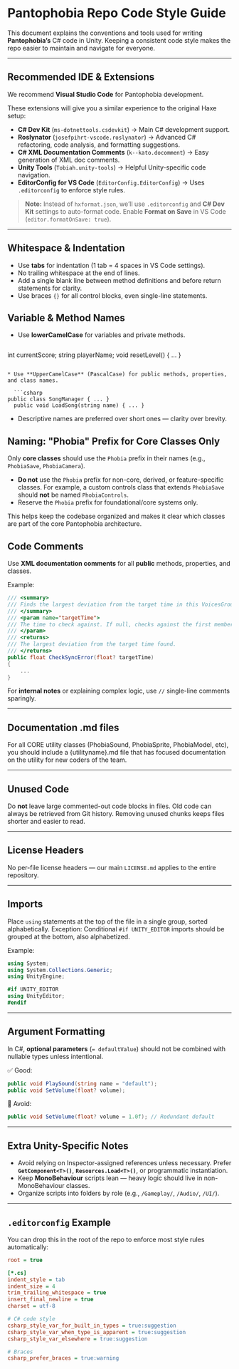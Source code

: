 # Pantophobia Repo Code Style Guide

This document explains the conventions and tools used for writing **Pantophobia’s** C# code in Unity. Keeping a consistent code style makes the repo easier to maintain and navigate for everyone.

---

## Recommended IDE & Extensions

We recommend **Visual Studio Code** for Pantophobia development.

These extensions will give you a similar experience to the original Haxe setup:

* **C# Dev Kit** (`ms-dotnettools.csdevkit`) → Main C# development support.
* **Roslynator** (`josefpihrt-vscode.roslynator`) → Advanced C# refactoring, code analysis, and formatting suggestions.
* **C# XML Documentation Comments** (`k--kato.docomment`) → Easy generation of XML doc comments.
* **Unity Tools** (`Tobiah.unity-tools`) → Helpful Unity-specific code navigation.
* **EditorConfig for VS Code** (`EditorConfig.EditorConfig`) → Uses `.editorconfig` to enforce style rules.

> **Note:** Instead of `hxformat.json`, we’ll use `.editorconfig` and **C# Dev Kit** settings to auto-format code. Enable **Format on Save** in VS Code (`editor.formatOnSave: true`).

---

## Whitespace & Indentation

* Use **tabs** for indentation (1 tab = 4 spaces in VS Code settings).
* No trailing whitespace at the end of lines.
* Add a single blank line between method definitions and before return statements for clarity.
* Use braces `{}` for all control blocks, even single-line statements.


## Variable & Method Names

* Use **lowerCamelCase** for variables and private methods.

  ```csharp
int currentScore;
  string playerName;
  void resetLevel() { ... }
```

* Use **UpperCamelCase** (PascalCase) for public methods, properties, and class names.

  ```csharp
public class SongManager { ... }
  public void LoadSong(string name) { ... }
```

* Descriptive names are preferred over short ones — clarity over brevity.


## Naming: "Phobia" Prefix for Core Classes Only

Only **core classes** should use the `Phobia` prefix in their names (e.g., `PhobiaSave`, `PhobiaCamera`).

- **Do not** use the `Phobia` prefix for non-core, derived, or feature-specific classes. For example, a custom controls class that extends `PhobiaSave` should **not** be named `PhobiaControls`.
- Reserve the `Phobia` prefix for foundational/core systems only.

This helps keep the codebase organized and makes it clear which classes are part of the core Pantophobia architecture.

## Code Comments

Use **XML documentation comments** for all **public** methods, properties, and classes.

Example:

```csharp
/// <summary>
/// Finds the largest deviation from the target time in this VoicesGroup.
/// </summary>
/// <param name="targetTime">
/// The time to check against. If null, checks against the first member.
/// </param>
/// <returns>
/// The largest deviation from the target time found.
/// </returns>
public float CheckSyncError(float? targetTime)
{
    ...
}
```

For **internal notes** or explaining complex logic, use `//` single-line comments sparingly.

---

## Documentation .md files

For all CORE utility classes (PhobiaSound, PhobiaSprite, PhobiaModel, etc), you should include a {utilityname}.md file that has focused documentation on the utility for new coders of the team.

---

## Unused Code

Do **not** leave large commented-out code blocks in files.
Old code can always be retrieved from Git history. Removing unused chunks keeps files shorter and easier to read.

---

## License Headers

No per-file license headers — our main `LICENSE.md` applies to the entire repository.

---

## Imports

Place `using` statements at the top of the file in a single group, sorted alphabetically.
Exception: Conditional `#if UNITY_EDITOR` imports should be grouped at the bottom, also alphabetized.

Example:

```csharp
using System;
using System.Collections.Generic;
using UnityEngine;

#if UNITY_EDITOR
using UnityEditor;
#endif
```

---

## Argument Formatting

In C#, **optional parameters** (`= defaultValue`) should not be combined with nullable types unless intentional.

✅ Good:

```csharp
public void PlaySound(string name = "default");
public void SetVolume(float? volume);
```

🚫 Avoid:

```csharp
public void SetVolume(float? volume = 1.0f); // Redundant default
```

---

## Extra Unity-Specific Notes

* Avoid relying on Inspector-assigned references unless necessary. Prefer **`GetComponent<T>()`**, **`Resources.Load<T>()`**, or programmatic instantiation.
* Keep **MonoBehaviour** scripts lean — heavy logic should live in non-MonoBehaviour classes.
* Organize scripts into folders by role (e.g., `/Gameplay/`, `/Audio/`, `/UI/`).

---

## `.editorconfig` Example

You can drop this in the root of the repo to enforce most style rules automatically:

```ini
root = true

[*.cs]
indent_style = tab
indent_size = 4
trim_trailing_whitespace = true
insert_final_newline = true
charset = utf-8

# C# code style
csharp_style_var_for_built_in_types = true:suggestion
csharp_style_var_when_type_is_apparent = true:suggestion
csharp_style_var_elsewhere = true:suggestion

# Braces
csharp_prefer_braces = true:warning
```